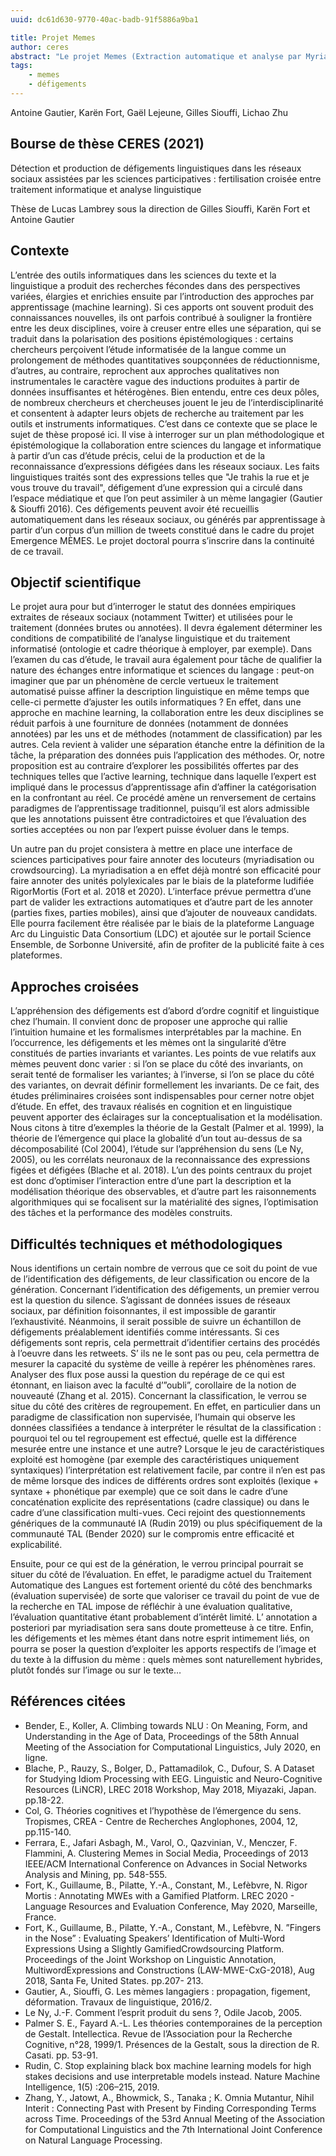 ```yaml
---
uuid: dc61d630-9770-40ac-badb-91f5886a9ba1

title: Projet Memes
author: ceres
abstract: "Le projet Memes (Extraction automatique et analyse par Myriadisation d’Expressions Semi-figées) était un projet émergence SU (2019-2021). Le projet vise à étudier les expressions figées (ou phraséologismes) et leur détournement (défigement) à des fins humoristiques notamment. Trois objectifs avaient été définis : repérer des défigements sur Twitter et les classer, en tirer des règles de génération et annoter via crowdsourcing. Les parties 1 et 2 correspondent au périmètre du post-doctorat de Lichao Zhu (aujourd’hui post doctorant au LLF, Paris Diderot). La partie 3 n’a pas pu être réalisée (problème d’ingénierie) mais le projet pourrait rebondir via le projet de contrat doctoral proposé à CERES (G. Siouffi directeur, K. Fort et G. Siouffi co-directeurs)."
tags:
    - memes
    - défigements
---
```


Antoine Gautier, Karën Fort, Gaël Lejeune, Gilles Siouffi, Lichao Zhu

## Bourse de thèse CERES (2021)

Détection et production de défigements linguistiques dans les réseaux sociaux assistées par les sciences participatives : fertilisation croisée entre traitement informatique et analyse linguistique

Thèse de Lucas Lambrey sous la direction de Gilles Siouffi, Karën Fort et Antoine Gautier

## Contexte

L’entrée des outils informatiques dans les sciences du texte et la linguistique a produit des recherches fécondes dans des perspectives variées, élargies et enrichies ensuite par l’introduction des approches par apprentissage (machine learning). Si ces apports ont souvent produit des connaissances nouvelles, ils ont parfois contribué à souligner la frontière entre les deux disciplines, voire à creuser entre elles une séparation, qui se traduit dans la polarisation des positions épistémologiques : certains chercheurs perçoivent l’étude informatisée de la langue comme un prolongement de méthodes quantitatives soupçonnées de réductionnisme, d’autres, au contraire, reprochent aux approches qualitatives non instrumentales le caractère vague des inductions produites à partir de données insuffisantes et hétérogènes. Bien entendu, entre ces deux pôles, de nombreux chercheurs et chercheuses jouent le jeu de l’interdisciplinarité et consentent à adapter leurs objets de recherche au traitement par les outils et instruments informatiques. C’est dans ce contexte que se place le sujet de thèse proposé ici. Il vise à interroger sur un plan méthodologique et épistémologique la collaboration entre sciences du langage et informatique à partir d’un cas d’étude précis, celui de la production et de la reconnaissance d’expressions défigées dans les réseaux sociaux. Les faits linguistiques traités sont des expressions telles que "Je trahis la rue et je vous trouve du travail", défigement d’une expression qui a circulé dans l’espace médiatique et que l’on peut assimiler à un mème langagier (Gautier & Siouffi 2016). Ces défigements peuvent avoir été recueillis automatiquement dans les réseaux sociaux, ou générés par apprentissage à partir d’un corpus d’un million de tweets constitué dans le cadre du projet Emergence MÈMES. Le projet doctoral pourra s’inscrire dans la continuité de ce travail.

## Objectif scientifique

Le projet aura pour but d’interroger le statut des données empiriques extraites de réseaux sociaux (notamment Twitter) et utilisées pour le traitement (données brutes ou annotées). Il devra également déterminer les conditions de compatibilité de l’analyse linguistique et du traitement informatisé (ontologie et cadre théorique à employer, par exemple). Dans l’examen du cas d’étude, le travail aura également pour tâche de qualifier la nature des échanges entre informatique et sciences du langage : peut-on imaginer que par un phénomène de cercle vertueux le traitement automatisé puisse affiner la description linguistique en même temps que celle-ci permette d’ajuster les outils informatiques ? En effet, dans une approche en machine learning, la collaboration entre les deux disciplines se réduit parfois à une fourniture de données (notamment de données annotées) par les uns et de méthodes (notamment de classification) par les autres. Cela revient à valider une séparation étanche entre la définition de la tâche, la préparation des données puis l’application des méthodes. Or, notre proposition est au contraire d’explorer les possibilités offertes par des techniques telles que l’active learning, technique dans laquelle l’expert est impliqué dans le processus d’apprentissage afin d’affiner la catégorisation en la confrontant au réel. Ce procédé amène un renversement de certains paradigmes de l’apprentissage traditionnel, puisqu’il est alors admissible que les annotations puissent être contradictoires et que l’évaluation des sorties acceptées ou non par l’expert puisse évoluer dans le temps.

Un autre pan du projet consistera à mettre en place une interface de sciences participatives pour faire annoter des locuteurs (myriadisation ou crowdsourcing). La myriadisation a en effet déjà montré son efficacité pour faire annoter des unités polylexicales par le biais de la plateforme ludifiée RigorMortis (Fort et al. 2018 et 2020). L’interface prévue permettra d’une part de valider les extractions automatiques et d’autre part de les annoter (parties fixes, parties mobiles), ainsi que d’ajouter de nouveaux candidats. Elle pourra facilement être réalisée par le biais de la plateforme Language Arc du Linguistic Data Consortium (LDC) et ajoutée sur le portail Science Ensemble, de Sorbonne Université, afin de profiter de la publicité faite à ces plateformes.

## Approches croisées

L’appréhension des défigements est d’abord d’ordre cognitif et linguistique chez l’humain. Il convient donc de proposer une approche qui rallie l’intuition humaine et les formalismes interprétables par la machine. En l’occurrence, les défigements et les mèmes ont la singularité d’être constitués de parties invariants et variantes. Les points de vue relatifs aux mèmes peuvent donc varier : si l’on se place du côté des invariants, on serait tenté de formaliser les variantes; à l’inverse, si l’on se place du côté des variantes, on devrait définir formellement les invariants. De ce fait, des études préliminaires croisées sont indispensables pour cerner notre objet d’étude. En effet, des travaux réalisés en cognition et en linguistique peuvent apporter des éclairages sur la conceptualisation et la modélisation. Nous citons à titre d’exemples la théorie de la Gestalt (Palmer et al. 1999), la théorie de l’émergence qui place la globalité d’un tout au-dessus de sa décomposabilité (Col 2004), l’étude sur l’appréhension du sens (Le Ny, 2005), ou les corrélats neuronaux de la reconnaissance des expressions figées et défigées (Blache et al. 2018). L’un des points centraux du projet est donc d’optimiser l’interaction entre d’une part la description et la modélisation théorique des observables, et d’autre part les raisonnements algorithmiques qui se focalisent sur la matérialité des signes, l’optimisation des tâches et la performance des modèles construits.

## Difficultés techniques et méthodologiques

Nous identifions un certain nombre de verrous que ce soit du point de vue de l’identification des défigements, de leur classification ou encore de la génération. Concernant l’identification des défigements, un premier verrou est la question du silence. S’agissant de données issues de réseaux sociaux, par définition foisonnantes, il est impossible de garantir l’exhaustivité. Néanmoins, il serait possible de suivre un échantillon de défigements préalablement identifiés comme intéressants. Si ces défigements sont repris, cela permettrait d’identifier certains des procédés à l’oeuvre dans les retweets. S’ ils ne le sont pas ou peu, cela permettra de mesurer la capacité du système de veille à repérer les phénomènes rares. Analyser des flux pose aussi la question du repérage de ce qui est étonnant, en liaison avec la faculté d’”oubli”, corollaire de la notion de nouveauté (Zhang et al. 2015). Concernant la classification, le verrou se situe du côté des critères de regroupement. En effet, en particulier dans un paradigme de classification non supervisée, l’humain qui observe les données classifiées a tendance à interpréter le résultat de la classification : pourquoi tel ou tel regroupement est effectué, quelle est la différence mesurée entre une instance et une autre? Lorsque le jeu de caractéristiques exploité est homogène (par exemple des caractéristiques uniquement syntaxiques) l’interprétation est relativement facile, par contre il n’en est pas de même lorsque des indices de différents ordres sont exploités (lexique + syntaxe + phonétique par exemple) que ce soit dans le cadre d’une concaténation explicite des représentations (cadre classique) ou dans le cadre d’une classification multi-vues. Ceci rejoint des questionnements génériques de la communauté IA (Rudin 2019) ou plus spécifiquement de la communauté TAL (Bender 2020) sur le compromis entre efficacité et explicabilité.

Ensuite, pour ce qui est de la génération, le verrou principal pourrait se situer du côté de l’évaluation. En effet, le paradigme actuel du Traitement Automatique des Langues est fortement orienté du côté des benchmarks (évaluation supervisée) de sorte que valoriser ce travail du point de vue de la recherche en TAL impose de réfléchir à une évaluation qualitative, l’évaluation quantitative étant probablement d’intérêt limité. L’ annotation a posteriori par myriadisation sera sans doute prometteuse à ce titre. Enfin, les défigements et les mèmes étant dans notre esprit intimement liés, on pourra se poser la question d’exploiter les apports respectifs de l’image et du texte à la diffusion du mème : quels mèmes sont naturellement hybrides, plutôt fondés sur l’image ou sur le texte…

## Références citées

- Bender, E., Koller, A. Climbing towards NLU : On Meaning, Form, and Understanding in the Age of Data, Proceedings of the 58th Annual Meeting of the Association for Computational Linguistics, July 2020, en ligne.
- Blache, P., Rauzy, S., Bolger, D., Pattamadilok, C., Dufour, S. A Dataset for Studying Idiom Processing with EEG. Linguistic and Neuro-Cognitive Resources (LiNCR), LREC 2018 Workshop, May 2018, Miyazaki, Japan. pp.18-22.
- Col, G. Théories cognitives et l’hypothèse de l’émergence du sens. Tropismes, CREA - Centre de Recherches Anglophones, 2004, 12, pp.115-140.
- Ferrara, E., Jafari Asbagh, M., Varol, O., Qazvinian, V., Menczer, F. Flammini, A. Clustering Memes in Social Media, Proceedings of 2013 IEEE/ACM International Conference on Advances in Social Networks Analysis and Mining, pp. 548-555.
- Fort, K., Guillaume, B., Pilatte, Y.-A., Constant, M., Lefèbvre, N. Rigor Mortis : Annotating MWEs with a Gamified Platform. LREC 2020 - Language Resources and Evaluation Conference, May 2020, Marseille, France.
- Fort, K., Guillaume, B., Pilatte, Y.-A., Constant, M., Lefèbvre, N. ”Fingers in the Nose” : Evaluating Speakers’ Identification of Multi-Word Expressions Using a Slightly GamifiedCrowdsourcing Platform. Proceedings of the Joint Workshop on Linguistic Annotation, MultiwordExpressions and Constructions (LAW-MWE-CxG-2018), Aug 2018, Santa Fe, United States. pp.207- 213.
- Gautier, A., Siouffi, G. Les mèmes langagiers : propagation, figement, déformation. Travaux de linguistique, 2016/2.
- Le Ny, J.-F. Comment l’esprit produit du sens ?, Odile Jacob, 2005.
- Palmer S. E., Fayard A.-L. Les théories contemporaines de la perception de Gestalt. Intellectica. Revue de l’Association pour la Recherche Cognitive, n°28, 1999/1. Présences de la Gestalt, sous la direction de R. Casati. pp. 53-91.
- Rudin, C. Stop explaining black box machine learning models for high stakes decisions and use interpretable models instead. Nature Machine Intelligence, 1(5) :206–215, 2019.
- Zhang, Y., Jatowt, A., Bhowmick, S., Tanaka ; K. Omnia Mutantur, Nihil Interit : Connecting Past with Present by Finding Corresponding Terms across Time. Proceedings of the 53rd Annual Meeting of the Association for Computational Linguistics and the 7th International Joint Conference on Natural Language Processing.
